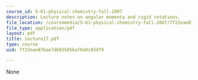 ```yaml
---
course_id: 5-61-physical-chemistry-fall-2007
description: Lecture notes on angular momenta and rigid rotations.
file_location: /coursemedia/5-61-physical-chemistry-fall-2007/7f22eae87bae7d6835056af0a0c85df9_lecture17.pdf
file_type: application/pdf
layout: pdf
title: lecture17.pdf
type: course
uid: 7f22eae87bae7d6835056af0a0c85df9

---
```

None